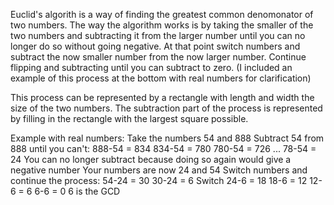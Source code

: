Euclid's algorith is a way of finding the greatest common denomonator of two numbers.
The way the algorithm works is by taking the smaller of the two numbers and subtracting it from the larger number until you can no longer do so without going negative.
At that point switch numbers and subtract the now smaller number from the now larger number.
Continue flipping and subtracting until you can subtract to zero. (I included an example of this process at the bottom with real numbers for clarification)

This process can be represented by a rectangle with length and width the size of the two numbers.
The subtraction part of the process is represented by filling in the rectangle with the largest square possible.

Example with real numbers:
Take the numbers 54 and 888
Subtract 54 from 888 until you can't:
888-54 = 834
834-54 = 780
780-54 = 726
...
78-54 = 24
You can no longer subtract because doing so again would give a negative number
Your numbers are now 24 and 54
Switch numbers and continue the process:
54-24 = 30
30-24 = 6
Switch
24-6 = 18
18-6 = 12
12-6 = 6
6-6 = 0
6 is the GCD
